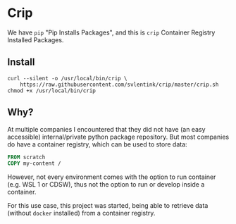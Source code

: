 # Crip

We have `pip` "Pip Installs Packages",
and this is `crip` Container Registry Installed Packages.

## Install

```shell
curl --silent -o /usr/local/bin/crip \
    https://raw.githubusercontent.com/svlentink/crip/master/crip.sh
chmod +x /usr/local/bin/crip
```

## Why?

At multiple companies I encountered that they did not have
(an easy accessible) internal/private python package repository.
But most companies do have a container registry,
which can be used to store data:

```Dockerfile
FROM scratch
COPY my-content /
```

However, not every environment comes with the option to run container
(e.g. WSL 1 or CDSW),
thus not the option to run or develop inside a container.

For this use case, this project was started,
being able to retrieve data
(without `docker` installed)
from a container registry.


